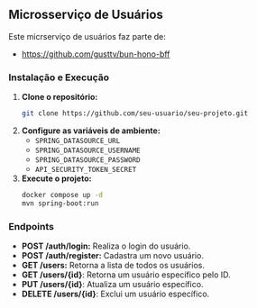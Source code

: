 ## Microsserviço de Usuários

Este micrserviço de usuários faz parte de:
- https://github.com/gusttv/bun-hono-bff


### Instalação e Execução
1. **Clone o repositório:**
   ```bash
   git clone https://github.com/seu-usuario/seu-projeto.git
   ```
2. **Configure as variáveis de ambiente:**
    * `SPRING_DATASOURCE_URL`
    * `SPRING_DATASOURCE_USERNAME` 
    * `SPRING_DATASOURCE_PASSWORD`
    * `API_SECURITY_TOKEN_SECRET`
3. **Execute o projeto:**
   ```bash
   docker compose up -d
   mvn spring-boot:run
   ```

### Endpoints
* **POST /auth/login:** Realiza o login do usuário.
* **POST /auth/register:** Cadastra um novo usuário.
* **GET /users:** Retorna a lista de todos os usuários.
* **GET /users/{id}**: Retorna um usuário específico pelo ID.
* **PUT /users/{id}**: Atualiza um usuário específico.
* **DELETE /users/{id}**: Exclui um usuário específico.

